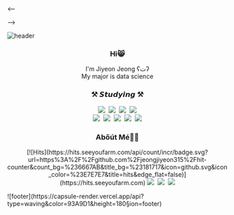 <--

-->

![header](https://capsule-render.vercel.app/api?type=waving&color=93A9D1&height=300&section=header&text=Jiyeon%20Jeong&fontSize=90)

<h3 align="center"> Hi😸 </h3>

<p align="center">
I'm Jiyeon Jeong ʕتʔ <br>
My major is data science <br>
</p>

<h3 align="center"> ⚒️ 𝙎𝙩𝙪𝙙𝙮𝙞𝙣𝙜 ⚒️ </h3>
<p align="center">
  <img src="https://img.shields.io/badge/Python-#3776AB?style=flat&logo=Python&logoColor=white"/>&nbsp
  <img src="https://img.shields.io/badge/SpringBoot-#6DB33F?style=flat&logo=Spring_Boot&logoColor=white"/>&nbsp
  <img src="https://img.shields.io/badge/Java-#007396?style=flat&logo=Java&logoColor=white"/>&nbsp
  <img src="https://img.shields.io/badge/Docker-#2496ED?style=flat&logo=Docker&logoColor=white"/>
  <br>
  <img src="https://img.shields.io/badge/AWS-#232F3E?style=flat&logo=Amazon_AWS&logoColor=white"/>&nbsp
  <img src="https://img.shields.io/badge/MySQL-#4479A1?style=flat&logo=MySQL&logoColor=white"/>&nbsp
  <img src="https://img.shields.io/badge/MariaDB-#003545?style=flat&logo=MariaDB&logoColor=white"/>&nbsp
  <img src="https://img.shields.io/badge/AWS-#232F3E?style=flat&logo=Amazon_AWS&logoColor=white"/>&nbsp
  <img src="https://img.shields.io/badge/Git-#F05032?style=flat&logo=Git&logoColor=white"/>
</p>

<h3 align="center">Abőút Mé👩‍💻</h3>

<p align="center">
  [![Hits](https://hits.seeyoufarm.com/api/count/incr/badge.svg?url=https%3A%2F%2Fgithub.com%2Fjeongjiyeon315%2Fhit-counter&count_bg=%236667AB&title_bg=%23181717&icon=github.svg&icon_color=%23E7E7E7&title=hits&edge_flat=false)](https://hits.seeyoufarm.com)
  <a href="https://jeongjiyeon315.github.io/"><img src="https://img.shields.io/badge/Tech%20Blog-262626?style=flat-square&logo=D-Wave Systems&logoColor=white&link=https://jeongjiyeon315.github.io/"/></a>&nbsp
  <a href="https://www.instagram.com/yeon__315/"><img src="https://img.shields.io/badge/Instagram-E4405F?style=flat&logo=Instagram&logoColor=white&link=https://www.instagram.com/yeon__315/"/></a>&nbsp
  <a href="mailto:wjdwldus2912@gmail.com"><img src="https://img.shields.io/badge/Gmail-d14836?style=flat-square&logo=Gmail&logoColor=white&link=mailto:wjdwldus2912@gmail.com"/></a>
  
</p>
![footer](https://capsule-render.vercel.app/api?type=waving&color=93A9D1&height=180&section=footer)
